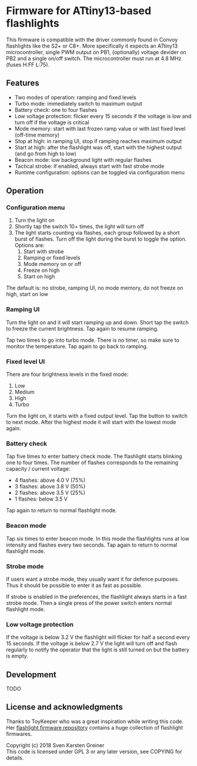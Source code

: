 # Firmware for ATtiny13-based flashlights

This firmware is compatible with the driver commonly found in Convoy flashlights like the S2+ or C8+. More specifically it expects an ATtiny13 microcontroller, single PWM output on PB1, (optionally) voltage devider on PB2 and a single on/off switch. The microcontroller must run at 4.8 MHz (fuses H:FF L:75).


## Features

- Two modes of operation: ramping and fixed levels
- Turbo mode: immediately switch to maximum output
- Battery check: one to four flashes
- Low voltage protection: flicker every 15 seconds if the voltage is low and turn off if the voltage is critical
- Mode memory: start with last frozen ramp value or with last fixed level (off-time memory)
- Stop at high: in ramping UI, stop if ramping reaches maximum output
- Start at high: after the flashlight was off, start with the highest output (and go from high to low)
- Beacon mode: low background light with regular flashes
- Tactical strobe: if enabled, always start with fast strobe mode
- Runtime configuration: options can be toggled via configuration menu


## Operation

### Configuration menu

1. Turn the light on
1. Shortly tap the switch 10+ times, the light will turn off
1. The light starts counting via flashes, each group followed by a short burst of flashes. Turn off the light during the burst to toggle the option. Options are:
    1. Start with strobe
    1. Ramping or fixed levels
    1. Mode memory on or off
    1. Freeze on high
    1. Start on high

The default is: no strobe, ramping UI, no mode memory, do not freeze on high, start on low


### Ramping UI

Turn the light on and it will start ramping up and down. Short tap the switch to freeze the current brightness. Tap again to resume ramping.

Tap two times to go into turbo mode. There is no timer, so make sure to monitor the temperature. Tap again to go back to ramping.


### Fixed level UI

There are four brightness levels in the fixed mode:

1. Low
1. Medium
1. High
1. Turbo

Turn the light on, it starts with a fixed output level. Tap the button to switch to next mode. After the highest mode it will start with the lowest mode again.


### Battery check

Tap five times to enter battery check mode. The flashlight starts blinking one to four times. The number of flashes corresponds to the remaining capacity / current voltage:

- 4 flashes: above 4.0 V (75%)
- 3 flashes: above 3.8 V (50%)
- 2 flashes: above 3.5 V (25%)
- 1 flashes: below 3.5 V

Tap again to return to normal flashlight mode.


### Beacon mode

Tap six times to enter beacon mode. In this mode the flashlights runs at low intensity and flashes every two seconds. Tap again to return to normal flashlight mode.


### Strobe mode

If users want a strobe mode, they usually want it for defence purposes. Thus it should be possible to enter it as fast as possible.

If strobe is enabled in the preferences, the flashlight always starts in a fast strobe mode. Then a single press of the power switch enters normal flashlight mode.


### Low voltage protection

If the voltage is below 3.2 V the flashlight will flicker for half a second every 15 seconds. If the voltage is below 2.7 V the light will turn off and flash regularly to notify the operator that the light is still turned on but the battery is empty.


## Development

TODO


## License and acknowledgments

Thanks to ToyKeeper who was a great inspiration while writing this code. Her [flashlight firmware repository](https://launchpad.net/flashlight-firmware) contains a huge collection of flashlight firmwares.

Copyright (c) 2018 Sven Karsten Greiner  
This code is licensed under GPL 3 or any later version, see COPYING for details.
